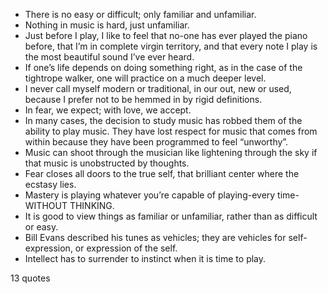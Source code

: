  - There is no easy or difficult; only familiar and unfamiliar.
 - Nothing in music is hard, just unfamiliar.
 - Just before I play, I like to feel that no-one has ever played the piano before, that I’m in complete virgin territory, and that every note I play is the most beautiful sound I’ve ever heard.
 - If one’s life depends on doing something right, as in the case of the tightrope walker, one will practice on a much deeper level.
 - I never call myself modern or traditional, in our out, new or used, because I prefer not to be hemmed in by rigid definitions.
 - In fear, we expect; with love, we accept.
 - In many cases, the decision to study music has robbed them of the ability to play music. They have lost respect for music that comes from within because they have been programmed to feel “unworthy”.
 - Music can shoot through the musician like lightening through the sky if that music is unobstructed by thoughts.
 - Fear closes all doors to the true self, that brilliant center where the ecstasy lies.
 - Mastery is playing whatever you’re capable of playing-every time-WITHOUT THINKING.
 - It is good to view things as familiar or unfamiliar, rather than as difficult or easy.
 - Bill Evans described his tunes as vehicles; they are vehicles for self-expression, or expression of the self.
 - Intellect has to surrender to instinct when it is time to play.

13 quotes